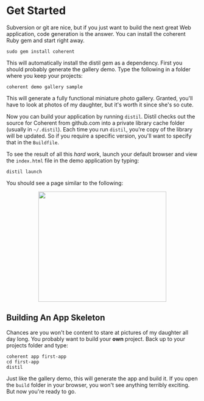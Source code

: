 # Get Started

Subversion or git are nice, but if you just want to build the next great Web application, code generation is the answer. You can install the coherent Ruby gem and start right away.

    sudo gem install coherent

This will automatically install the distil gem as a dependency. First you should probably generate the gallery demo. Type the following in a folder where you keep your projects:

    coherent demo gallery sample
    
This will generate a fully functional miniature photo gallery. Granted, you'll have to look at photos of my daughter, but it's worth it since she's so cute.

Now you can build your application by running `distil`. Distil checks out the source for Coherent from github.com into a private library cache folder (usually in `~/.distil`). Each time you run `distil`, you're copy of the library will be updated. So if you require a specific version, you'll want to specify that in the `Buildfile`.

To see the result of all this _hard_ work, launch your default browser and view the `index.html` file in the demo application by typing:

    distil launch
    
You should see a page similar to the following:

<div style="margin: 0 auto; width:336px;">
<img src="http://coherentjs.org/wordpress/wp-content/uploads/2009/12/CoherentSampleGallery.png" alt="" title="Coherent Sample Gallery" width="336" height="290">
</div>

## Building An App Skeleton

Chances are you won't be content to stare at pictures of my daughter all day long. You probably want to build your **own** project. Back up to your projects folder and type:

    coherent app first-app
    cd first-app
    distil

Just like the gallery demo, this will generate the app and build it. If you open the `build` folder in your browser, you won't see anything terribly exciting. But now you're ready to go.
